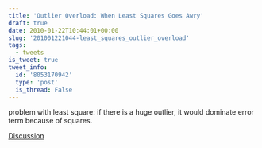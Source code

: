 ```yaml
---
title: 'Outlier Overload: When Least Squares Goes Awry'
draft: true
date: 2010-01-22T10:44:01+00:00
slug: '201001221044-least_squares_outlier_overload'
tags:
  - tweets
is_tweet: true
tweet_info:
  id: '8053170942'
  type: 'post'
  is_thread: False
---
```




problem with least square: if there is a huge outlier, it would dominate error term because of squares.

[Discussion](https://x.com/sytelus/status/8053170942)
